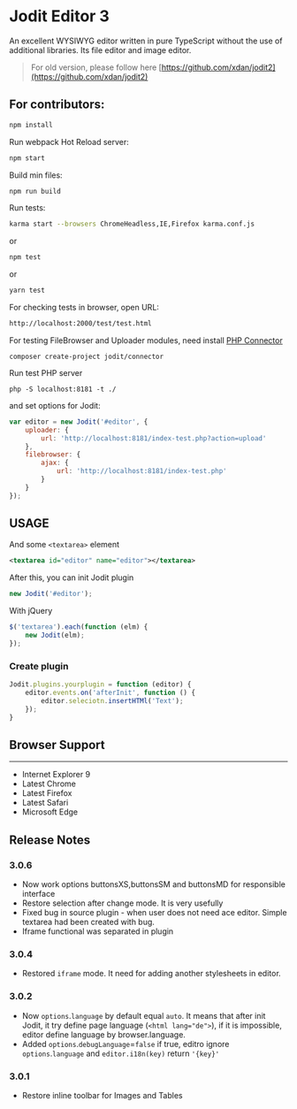 # Jodit Editor 3
An excellent WYSIWYG editor written in pure TypeScript without the use of additional libraries. Its file editor and image editor.

> For old version, please follow here [https://github.com/xdan/jodit2](https://github.com/xdan/jodit2)

## For contributors:
```bash
npm install
```

Run webpack Hot Reload server:
```bash
npm start
```

Build min files:
```bash
npm run build
```

Run tests:
```bash
karma start --browsers ChromeHeadless,IE,Firefox karma.conf.js
```
or
```bash
npm test
```
or
```bash
yarn test
```

For checking tests in browser, open URL:
```bash
http://localhost:2000/test/test.html
```

For testing FileBrowser and Uploader modules, need install [PHP Connector](https://github.com/xdan/jodit-connectors)
```
composer create-project jodit/connector
```
Run test PHP server
```
php -S localhost:8181 -t ./
```

and set options for Jodit:
```javascript
var editor = new Jodit('#editor', {
    uploader: {
        url: 'http://localhost:8181/index-test.php?action=upload'
    },
    filebrowser: {
        ajax: {
            url: 'http://localhost:8181/index-test.php'
        }
    }
});
```

## USAGE

And some `<textarea>` element

```xml
<textarea id="editor" name="editor"></textarea>
```
After this, you can init Jodit plugin

```javascript
new Jodit('#editor');
```

With jQuery
```javascript
$('textarea').each(function (elm) {
    new Jodit(elm);
});
```

### Create plugin

```javascript
Jodit.plugins.yourplugin = function (editor) {
    editor.events.on('afterInit', function () {
    	editor.seleciotn.insertHTMl('Text');
    });
}
```

## Browser Support
______________________
* Internet Explorer 9
* Latest Chrome
* Latest Firefox
* Latest Safari
* Microsoft Edge


## Release Notes
### 3.0.6
 * Now work options buttonsXS,buttonsSM and buttonsMD for responsible interface
 * Restore selection after change mode. It is very usefully
 * Fixed bug in source plugin - when user does not need ace editor. Simple textarea had been created with bug.
 * Iframe functional was separated in plugin
 
### 3.0.4
 * Restored `iframe` mode. It need for adding another stylesheets in editor. 
### 3.0.2
 * Now `options`.`language` by default equal `auto`. It means that after init Jodit, it try define page language (`<html lang="de">`), if it is impossible, editor define language by browser.language.
 * Added `options`.`debugLanguage`=`false` if true, editro ignore `options`.`language` and `editor.i18n(key)` return `'{key}'`  
### 3.0.1
 * Restore inline toolbar for Images and Tables

